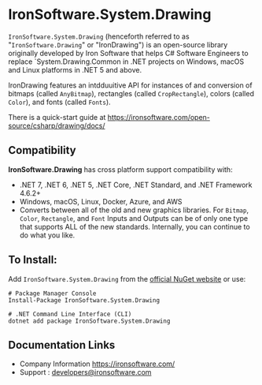 IronSoftware.System.Drawing
=============================================================

`IronSoftware.System.Drawing` (henceforth referred to as "`IronSoftware.Drawing`" or "IronDrawing") is an open-source library originally developed by Iron Software that helps C# Software Engineers to replace `System.Drawing.Common in .NET projects on Windows, macOS and Linux platforms in .NET 5 and above.

IronDrawing features an intdduuitive API for instances of and conversion of bitmaps (called `AnyBitmap`), rectangles (called `CropRectangle`), colors (called `Color`), and fonts (called `Fonts`).

There is a quick-start guide at <https://ironsoftware.com/open-source/csharp/drawing/docs/>

##  Compatibility
 
**IronSoftware.Drawing**  has cross platform support compatibility with:

- .NET 7, .NET 6, .NET 5, .NET Core, .NET Standard, and .NET Framework 4.6.2+
- Windows, macOS, Linux, Docker, Azure, and AWS
- Converts between all of the old and new graphics libraries. For  `Bitmap`,  `Color`,  `Rectangle`, and  `Font`  Inputs and Outputs can be of only one type that supports ALL of the new standards. Internally, you can continue to do what you like.

##  To  Install:  

Add `IronSoftware.System.Drawing` from the [official NuGet website](https://www.nuget.org/packages/IronSoftware.System.Drawing) or use:

```shell
# Package Manager Console
Install-Package IronSoftware.System.Drawing

# .NET Command Line Interface (CLI)
dotnet add package IronSoftware.System.Drawing
```

##  Documentation  Links

- Company Information https://ironsoftware.com/
- Support  :  developers@ironsoftware.com
